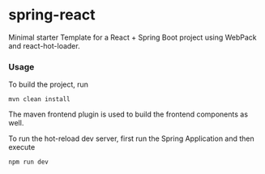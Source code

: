 # spring-react

Minimal starter Template for a React + Spring Boot project using WebPack and react-hot-loader.

### Usage
To build the project, run
```
mvn clean install
```
The maven frontend plugin is used to build the frontend components as well.

To run the hot-reload dev server, first run the Spring Application and then execute
```
npm run dev
```


